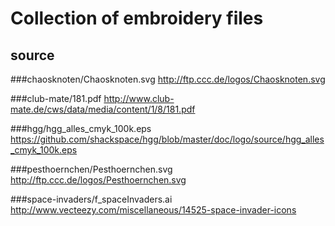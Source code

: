 Collection of embroidery files
==============================

source
------

###chaosknoten/Chaosknoten.svg
http://ftp.ccc.de/logos/Chaosknoten.svg

###club-mate/181.pdf
http://www.club-mate.de/cws/data/media/content/1/8/181.pdf

###hgg/hgg_alles_cmyk_100k.eps
https://github.com/shackspace/hgg/blob/master/doc/logo/source/hgg_alles_cmyk_100k.eps

###pesthoernchen/Pesthoernchen.svg
http://ftp.ccc.de/logos/Pesthoernchen.svg

###space-invaders/f_spaceInvaders.ai
http://www.vecteezy.com/miscellaneous/14525-space-invader-icons
